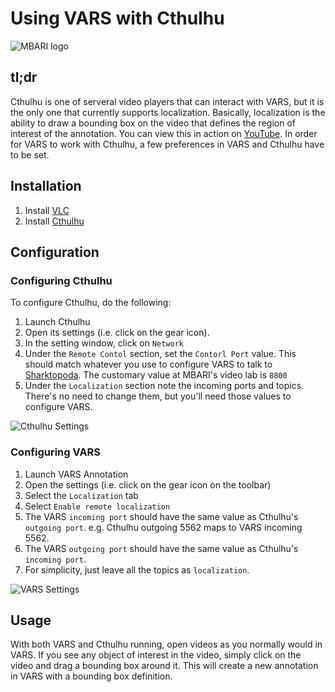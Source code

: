 # Using VARS with Cthulhu

![MBARI logo](resources/images/mbari-logo.png)

## tl;dr

Cthulhu is one of serveral video players that can interact with VARS, but it is the only one that currently supports localization. Basically, localization is the ability to draw a bounding box on the video that defines the region of interest of the annotation. You can view this in action on [YouTube](https://youtu.be/FKeuG8-UYC0). In order for VARS to work with Cthulhu, a few preferences in VARS and Cthulhu have to be set.

## Installation

1. Install [VLC](https://www.videolan.org/vlc)
2. Install [Cthulhu](https://github.com/mbari-media-management/cthulhu/releases)

## Configuration

### Configuring Cthulhu

To configure Cthulhu, do the following:

1. Launch Cthulhu
2. Open its settings (i.e. click on the gear icon).
3. In the setting window, click on `Network`
4. Under the `Remote Contol` section, set the `Contorl Port` value. This should match whatever you use to configure VARS to talk to [Sharktopoda](https://github.com/mbari-media-management/Sharktopoda). The customary value at MBARI's video lab is `8800`
5. Under the `Localization` section note the incoming ports and topics. There's no need to change them, but you'll need those values to configure VARS.

![Cthulhu Settings](resources/images/cthulhu-settings.png)

### Configuring VARS

1. Launch VARS Annotation
2. Open the settings (i.e. click on the gear icon on the toolbar)
3. Select the `Localization` tab
4. Select `Enable remote localization`
5. The VARS `incoming port` should have the same value as Cthulhu's `outgoing port`. e.g. Cthulhu outgoing  5562 maps to VARS incoming 5562. 
6. The VARS `outgoing port` should have the same value as Cthulhu's `incoming port`.
7. For simplicity, just leave all the topics as `localization`.

![VARS Settings](resources/images/vars-annotation-settings1.png)

## Usage

With both VARS and Cthulhu running, open videos as you normally would in VARS. If you see any object of interest in the video, simply click on the video and drag a bounding box around it. This will create a new annotation in VARS with a bounding box definition.
